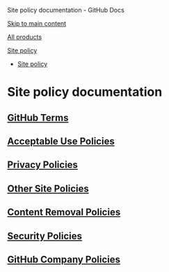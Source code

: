 Site policy documentation - GitHub Docs

[Skip to main content](#main-content)

[All products](/en)

[Site policy](/site-policy)

* [Site policy](/en/site-policy)

Site policy documentation
==========

[GitHub Terms](/en/site-policy/github-terms)
----------

[Acceptable Use Policies](/en/site-policy/acceptable-use-policies)
----------

[Privacy Policies](/en/site-policy/privacy-policies)
----------

[Other Site Policies](/en/site-policy/other-site-policies)
----------

[Content Removal Policies](/en/site-policy/content-removal-policies)
----------

[Security Policies](/en/site-policy/security-policies)
----------

[GitHub Company Policies](/en/site-policy/github-company-policies)
----------

